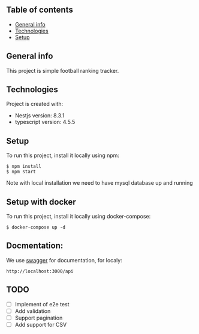 ## Table of contents
* [General info](#general-info)
* [Technologies](#technologies)
* [Setup](#setup)

## General info
This project is simple football ranking tracker.
	
## Technologies
Project is created with:
* Nestjs version: 8.3.1
* typescript version: 4.5.5

	
## Setup
To run this project, install it locally using npm:

```
$ npm install
$ npm start
```
Note with local installation we need to have mysql database up and running

## Setup with docker

To run this project, install it locally using docker-compose:

```
$ docker-compose up -d
```

## Docmentation:
We use [swagger](https://swagger.io/)  for documentation, for localy:
````
http://localhost:3000/api
````
## TODO

- [ ] Implement of e2e test
- [ ] Add validation
- [ ] Support pagination
- [ ] Add support for CSV

